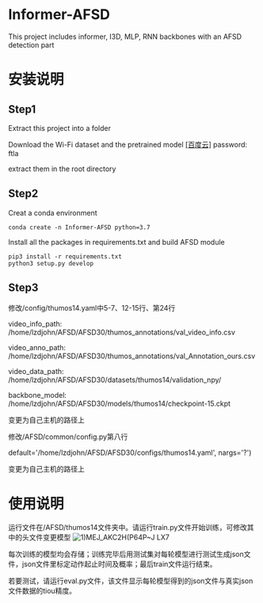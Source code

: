 # Informer-AFSD
This project includes informer, I3D, MLP, RNN backbones with an AFSD detection part

# 安装说明
## Step1
Extract this project into a folder

Download the Wi-Fi dataset and the pretrained model [\[百度云\]](https://pan.baidu.com/s/146T_QCo1HGUL895mCFt8HQ?pwd=ftla) password: ftla

extract them in the root directory

## Step2
Creat a conda environment
```shell script
conda create -n Informer-AFSD python=3.7
```
Install all the packages in requirements.txt and build AFSD module
```shell script
pip3 install -r requirements.txt
python3 setup.py develop
```
## Step3
修改/config/thumos14.yaml中5-7、12-15行、第24行

video_info_path: /home/lzdjohn/AFSD/AFSD30/thumos_annotations/val_video_info.csv

video_anno_path: /home/lzdjohn/AFSD/AFSD30/thumos_annotations/val_Annotation_ours.csv

video_data_path: /home/lzdjohn/AFSD/AFSD30/datasets/thumos14/validation_npy/

backbone_model: /home/lzdjohn/AFSD/AFSD30/models/thumos14/checkpoint-15.ckpt
    
变更为自己主机的路径上

修改/AFSD/common/config.py第八行

default='/home/lzdjohn/AFSD/AFSD30/configs/thumos14.yaml', nargs='?')

变更为自己主机的路径上

# 使用说明
运行文件在/AFSD/thumos14文件夹中。请运行train.py文件开始训练，可修改其中的头文件变更模型
![1)MEJ_AKC2H(P64P~J LX7](https://user-images.githubusercontent.com/47667100/194705980-262a1f31-4572-4a7d-bacc-48397af851eb.png)

每次训练的模型均会存储；训练完毕后用测试集对每轮模型进行测试生成json文件，json文件里标定动作起止时间及概率；最后train文件运行结束。

若要测试，请运行eval.py文件，该文件显示每轮模型得到的json文件与真实json文件数据的tiou精度。

